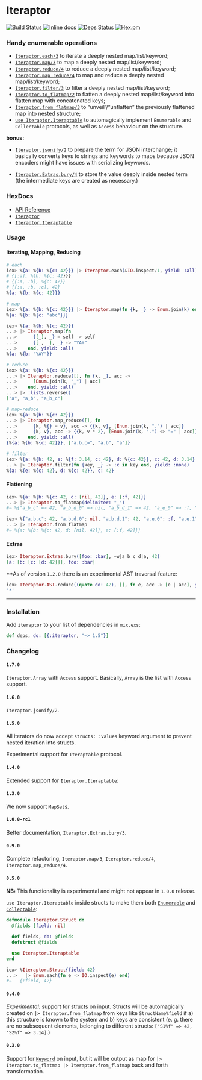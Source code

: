 # Iteraptor

[![Build Status](https://travis-ci.org/am-kantox/elixir-iteraptor.svg?branch=master)](https://travis-ci.org/am-kantox/elixir-iteraptor)
[![Inline docs](http://inch-ci.org/github/am-kantox/elixir-iteraptor.svg)](http://inch-ci.org/github/am-kantox/elixir-iteraptor)
[![Deps Status](https://beta.hexfaktor.org/badge/all/github/am-kantox/elixir-iteraptor.svg)](https://beta.hexfaktor.org/github/am-kantox/elixir-iteraptor)
[![Hex.pm](https://img.shields.io/badge/hex-v.1.0.4-blue.svg?style=flat)](https://hex.pm/packages/iteraptor)

### Handy enumerable operations

  * [`Iteraptor.each/3`](https://hexdocs.pm/iteraptor/Iteraptor.html#each/3)
    to iterate a deeply nested map/list/keyword;
  * [`Iteraptor.map/3`](https://hexdocs.pm/iteraptor/Iteraptor.html#map/3)
    to map a deeply nested map/list/keyword;
  * [`Iteraptor.reduce/4`](https://hexdocs.pm/iteraptor/Iteraptor.html#reduce/4)
    to reduce a deeply nested map/list/keyword;
  * [`Iteraptor.map_reduce/4`](https://hexdocs.pm/iteraptor/Iteraptor.html#map_reduce/4)
    to map and reduce a deeply nested map/list/keyword;
  * [`Iteraptor.filter/3`](https://hexdocs.pm/iteraptor/Iteraptor.html#filter/3)
    to filter a deeply nested map/list/keyword;
  * [`Iteraptor.to_flatmap/2`](https://hexdocs.pm/iteraptor/Iteraptor.html#to_flatmap/2)
    to flatten a deeply nested map/list/keyword into
    flatten map with concatenated keys;
  * [`Iteraptor.from_flatmap/3`](https://hexdocs.pm/iteraptor/Iteraptor.html#from_flatmap/3)
    to “unveil”/“unflatten” the previously flattened map into nested structure;
  * [`use Iteraptor.Iteraptable`](https://hexdocs.pm/iteraptor/Iteraptor.Iteraptable.html)
    to automagically implement `Enumerable` and `Collectable` protocols, as well as
    `Access` behaviour on the structure.

**bonus:**

  * [`Iteraptor.jsonify/2`](https://hexdocs.pm/iteraptor/Iteraptor.html#jsonify/2)
    to prepare the term for JSON interchange; it basically converts keys to strings and keywords to maps because JSON encoders might have issues with serializing keywords.

  * [`Iteraptor.Extras.bury/4`](https://hexdocs.pm/iteraptor/Iteraptor.Extras.html#bury/4)
    to store the value deeply inside nested term (the intermediate keys are created as
    necessary.)

### HexDocs

  * [API Reference](https://hexdocs.pm/iteraptor/api-reference.html)
  * [`Iteraptor`](https://hexdocs.pm/iteraptor/Iteraptor.html)
  * [`Iteraptor.Iteraptable`](https://hexdocs.pm/iteraptor/Iteraptor.Iteraptable.html)

### Usage

#### Iterating, Mapping, Reducing

```elixir
# each
iex> %{a: %{b: %{c: 42}}} |> Iteraptor.each(&IO.inspect/1, yield: :all)
# {[:a], %{b: %{c: 42}}}
# {[:a, :b], %{c: 42}}
# {[:a, :b, :c], 42}
%{a: %{b: %{c: 42}}}

# map
iex> %{a: %{b: %{c: 42}}} |> Iteraptor.map(fn {k, _} -> Enum.join(k) end)
%{a: %{b: %{c: "abc"}}}

iex> %{a: %{b: %{c: 42}}}
...> |> Iteraptor.map(fn
...>      {[_], _} = self -> self
...>      {[_, _], _} -> "YAY"
...>    end, yield: :all)
%{a: %{b: "YAY"}}

# reduce
iex> %{a: %{b: %{c: 42}}}
...> |> Iteraptor.reduce([], fn {k, _}, acc ->
...>      [Enum.join(k, "_") | acc]
...>    end, yield: :all)
...> |> :lists.reverse()
["a", "a_b", "a_b_c"]

# map-reduce
iex> %{a: %{b: %{c: 42}}}
...> |> Iteraptor.map_reduce([], fn
...>      {k, %{} = v}, acc -> {{k, v}, [Enum.join(k, ".") | acc]}
...>      {k, v}, acc -> {{k, v * 2}, [Enum.join(k, ".") <> "=" | acc]}
...>    end, yield: :all)
{%{a: %{b: %{c: 42}}}, ["a.b.c=", "a.b", "a"]}

# filter
iex> %{a: %{b: 42, e: %{f: 3.14, c: 42}, d: %{c: 42}}, c: 42, d: 3.14}
...> |> Iteraptor.filter(fn {key, _} -> :c in key end, yield: :none)
%{a: %{e: %{c: 42}, d: %{c: 42}}, c: 42}
```

#### Flattening

```elixir
iex> %{a: %{b: %{c: 42, d: [nil, 42]}, e: [:f, 42]}}
...> |> Iteraptor.to_flatmap(delimiter: "_")
#⇒ %{"a_b_c" => 42, "a_b_d_0" => nil, "a_b_d_1" => 42, "a_e_0" => :f, "a_e_1" => 42}

iex> %{"a.b.c": 42, "a.b.d.0": nil, "a.b.d.1": 42, "a.e.0": :f, "a.e.1": 42}
...> |> Iteraptor.from_flatmap
#⇒ %{a: %{b: %{c: 42, d: [nil, 42]}, e: [:f, 42]}}
```

#### Extras

```elixir
iex> Iteraptor.Extras.bury([foo: :bar], ~w|a b c d|a, 42)
[a: [b: [c: [d: 42]]], foo: :bar]
```

**As of version `1.2.0` there is an experimental AST traversal feature:

```elixir
iex> Iteraptor.AST.reduce((quote do: 42), [], fn e, acc -> [e | acc], yield: :all)
'*'
```

---

### Installation

Add `iteraptor` to your list of dependencies in `mix.exs`:

```elixir
def deps, do: [{:iteraptor, "~> 1.5"}]
```


### Changelog

#### `1.7.0`

`Iteraptor.Array` with `Access` support. Basically, `Array` is the list with `Access` support.

#### `1.6.0`

`Iteraptor.jsonify/2`.

#### `1.5.0`

All iterators do now accept `structs: :values` keyword argument to prevent nested iteration into structs.

Experimental support for `Iteraptable` protocol.

#### `1.4.0`

Extended support for `Iteraptor.Iteraptable`:

#### `1.3.0`

We now support `MapSet`s.

#### `1.0.0-rc1`

Better documentation, `Iteraptor.Extras.bury/3`.

#### `0.9.0`

Complete refactoring, `Iteraptor.map/3`, `Iteraptor.reduce/4`, `Iteraptor.map_reduce/4`.

#### `0.5.0`

**NB:** This functionality is experimental and might not appear in `1.0.0` release.

`use Iteraptor.Iteraptable` inside structs to make them both
[`Enumerable`](http://elixir-lang.org/docs/stable/elixir/Enumerable.html) and
[`Collectable`](http://elixir-lang.org/docs/stable/elixir/Collectable.html):

```elixir
defmodule Iteraptor.Struct do
  @fields [field: nil]

  def fields, do: @fields
  defstruct @fields

  use Iteraptor.Iteraptable
end

iex> %Iteraptor.Struct{field: 42}
...>   |> Enum.each(fn e -> IO.inspect(e) end)
#⇒   {:field, 42}
```

#### `0.4.0`

_Experimental:_ support for [structs](http://elixir-lang.org/getting-started/structs.html) on input.
Structs will be automagically created on `|> Iteraptor.from_flatmap` from
keys like `StructName%field` if a) this structure is known to the system
and b) keys are consistent (e. g. there are no subsequent elements,
belonging to different structs: `["S1%f" => 42, "S2%f" => 3.14]`.)

#### `0.3.0`

Support for [`Keyword`](http://elixir-lang.org/docs/stable/elixir/Keyword.html) on input,
but it will be output as map for `|> Iteraptor.to_flatmap |> Iteraptor.from_flatmap`
back and forth transformation.

